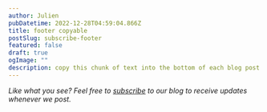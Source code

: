 ```yaml
---
author: Julien
pubDatetime: 2022-12-28T04:59:04.866Z
title: footer copyable
postSlug: subscribe-footer
featured: false
draft: true
ogImage: ""
description: copy this chunk of text into the bottom of each blog post
---
```


_Like what you see? Feel free to [subscribe](https://thespacer-blog.netlify.app/subscribe/) to our blog to receive updates whenever we post._
